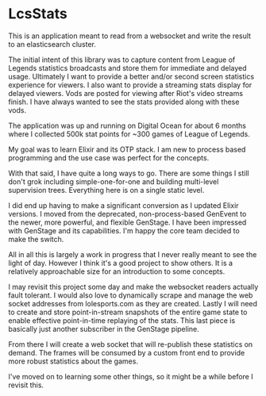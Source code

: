 # LcsStats

This is an application meant to read from a websocket and write the result to an elasticsearch cluster.

The initial intent of this library was to capture content from League of Legends statistics broadcasts and store them for immediate and delayed usage. Ultimately I want to provide a better and/or second screen statistics experience for viewers. I also want to provide a streaming stats display for delayed viewers. Vods are posted for viewing after Riot's video streams finish. I have always wanted to see the stats provided along with these vods.

The application was up and running on Digital Ocean for about 6 months where I collected 500k stat points for ~300 games of League of Legends.

My goal was to learn Elixir and its OTP stack. I am new to process based programming and the use case was perfect for the concepts.

With that said, I have quite a long ways to go. There are some things I still don't grok including simple-one-for-one and building multi-level supervision trees. Everything here is on a single static level.

I did end up having to make a significant conversion as I updated Elixir versions. I moved from the deprecated, non-process-based GenEvent to the newer, more powerful, and flexible GenStage. I have been impressed with GenStage and its capabilities. I'm happy the core team decided to make the switch.

All in all this is largely a work in progress that I never really meant to see the light of day. However I think it's a good project to show others. It is a relatively approachable size for an introduction to some concepts.

I may revisit this project some day and make the websocket readers actually fault tolerant. I would also love to dynamically scrape and manage the web socket addresses from lolesports.com as they are created. Lastly I will need to create and store point-in-stream snapshots of the entire game state to enable effective point-in-time replaying of the stats. This last piece is basically just another subscriber in the GenStage pipeline.

From there I will create a web socket that will re-publish these statistics on demand. The frames will be consumed by a custom front end to provide more robust statistics about the games.

I've moved on to learning some other things, so it might be a while before I revisit this.
